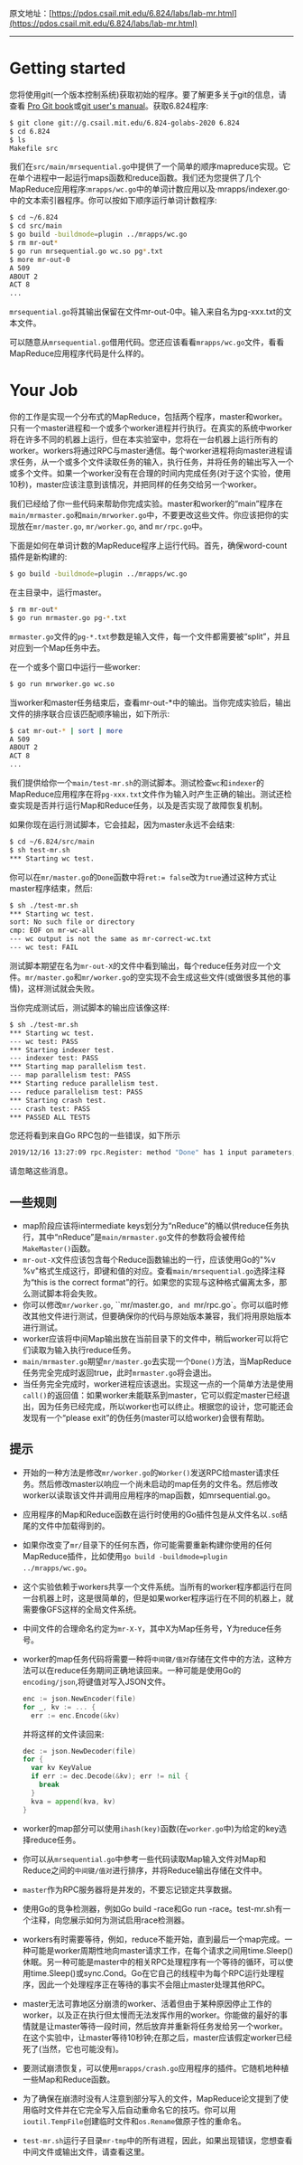 原文地址：[https://pdos.csail.mit.edu/6.824/labs/lab-mr.html](https://pdos.csail.mit.edu/6.824/labs/lab-mr.html)

---

# Getting started

您将使用git(一个版本控制系统)获取初始的程序。要了解更多关于git的信息，请查看 [Pro Git book](https://git-scm.com/book/en/v2)或[git user's manual](http://www.kernel.org/pub/software/scm/git/docs/user-manual.html)。获取6.824程序:

```bash
$ git clone git://g.csail.mit.edu/6.824-golabs-2020 6.824
$ cd 6.824
$ ls
Makefile src
```

我们在`src/main/mrsequential.go`中提供了一个简单的顺序mapreduce实现。它在单个进程中一起运行maps函数和reduce函数。我们还为您提供了几个MapReduce应用程序:`mrapps/wc.go`中的单词计数应用以及·mrapps/indexer.go·中的文本索引器程序。你可以按如下顺序运行单词计数程序:

```bash
$ cd ~/6.824
$ cd src/main
$ go build -buildmode=plugin ../mrapps/wc.go
$ rm mr-out*
$ go run mrsequential.go wc.so pg*.txt
$ more mr-out-0
A 509
ABOUT 2
ACT 8
...
```

`mrsequential.go`将其输出保留在文件mr-out-0中。输入来自名为pg-xxx.txt的文本文件。

可以随意从`mrsequential.go`借用代码。您还应该看看`mrapps/wc.go`文件，看看MapReduce应用程序代码是什么样的。

# Your Job

你的工作是实现一个分布式的MapReduce，包括两个程序，master和worker。只有一个master进程和一个或多个worker进程并行执行。在真实的系统中worker将在许多不同的机器上运行，但在本实验室中，您将在一台机器上运行所有的worker。workers将通过RPC与master通信。每个worker进程将向master进程请求任务，从一个或多个文件读取任务的输入，执行任务，并将任务的输出写入一个或多个文件。如果一个worker没有在合理的时间内完成任务(对于这个实验，使用10秒)，master应该注意到该情况，并把同样的任务交给另一个worker。

我们已经给了你一些代码来帮助你完成实验。master和worker的“main”程序在`main/mrmaster.go`和`main/mrworker.go`中，不要更改这些文件。你应该把你的实现放在`mr/master.go`, `mr/worker.go`, and `mr/rpc.go`中。

下面是如何在单词计数的MapReduce程序上运行代码。首先，确保word-count插件是新构建的:

```bash
$ go build -buildmode=plugin ../mrapps/wc.go
```

在主目录中，运行master。

```bash
$ rm mr-out*
$ go run mrmaster.go pg-*.txt
```

`mrmaster.go`文件的`pg-*.txt`参数是输入文件，每一个文件都需要被“split”，并且对应到一个Map任务中去。

在一个或多个窗口中运行一些worker:

```bash
$ go run mrworker.go wc.so
```

当worker和master任务结束后，查看mr-out-*中的输出。当你完成实验后，输出文件的排序联合应该匹配顺序输出，如下所示:

```bash
$ cat mr-out-* | sort | more
A 509
ABOUT 2
ACT 8
...
```

我们提供给你一个`main/test-mr.sh`的测试脚本。测试检查`wc`和`indexer`的MapReduce应用程序在将`pg-xxx.txt`文件作为输入时产生正确的输出。测试还检查实现是否并行运行Map和Reduce任务，以及是否实现了故障恢复机制。

如果你现在运行测试脚本，它会挂起，因为master永远不会结束:

```bash
$ cd ~/6.824/src/main
$ sh test-mr.sh
*** Starting wc test.
```

你可以在`mr/master.go`的`Done`函数中将`ret:= false`改为`true`通过这种方式让master程序结束，然后:

```bash
$ sh ./test-mr.sh
*** Starting wc test.
sort: No such file or directory
cmp: EOF on mr-wc-all
--- wc output is not the same as mr-correct-wc.txt
--- wc test: FAIL
```

测试脚本期望在名为`mr-out-X`的文件中看到输出，每个reduce任务对应一个文件。`mr/master.go`和`mr/worker.go`的空实现不会生成这些文件(或做很多其他的事情)，这样测试就会失败。

当你完成测试后，测试脚本的输出应该像这样:

```bash
$ sh ./test-mr.sh
*** Starting wc test.
--- wc test: PASS
*** Starting indexer test.
--- indexer test: PASS
*** Starting map parallelism test.
--- map parallelism test: PASS
*** Starting reduce parallelism test.
--- reduce parallelism test: PASS
*** Starting crash test.
--- crash test: PASS
*** PASSED ALL TESTS
```

您还将看到来自Go RPC包的一些错误，如下所示

```bash
2019/12/16 13:27:09 rpc.Register: method "Done" has 1 input parameters; needs exactly three
```

请忽略这些消息。

## 一些规则

- map阶段应该将intermediate keys划分为“nReduce”的桶以供reduce任务执行，其中“nReduce”是`main/mrmaster.go`文件的参数将会被传给`MakeMaster()`函数。
- `mr-out-X`文件应该包含每个Reduce函数输出的一行，应该使用Go的"%v %v"格式生成这行，即键和值的对应。查看`main/mrsequential.go`选择注释为“this is the correct format”的行。如果您的实现与这种格式偏离太多，那么测试脚本将会失败。
- 你可以修改`mr/worker.go`, ``mr/master.go`, and `mr/rpc.go`。你可以临时修改其他文件进行测试，但要确保你的代码与原始版本兼容，我们将用原始版本进行测试。
- worker应该将中间Map输出放在当前目录下的文件中，稍后worker可以将它们读取为输入执行reduce任务。
- `main/mrmaster.go`期望`mr/master.go`去实现一个`Done()`方法，当MapReduce任务完全完成时返回true，此时`mrmaster.go`将会退出。
- 当任务完全完成时，worker进程应该退出。实现这一点的一个简单方法是使用`call()`的返回值：如果worker未能联系到master，它可以假定master已经退出，因为任务已经完成，所以worker也可以终止。根据您的设计，您可能还会发现有一个“please exit”的伪任务(master可以给worker)会很有帮助。

## 提示

- 开始的一种方法是修改`mr/worker.go`的`Worker()`发送RPC给master请求任务。然后修改master以响应一个尚未启动的map任务的文件名。然后修改worker以读取该文件并调用应用程序的map函数，如mrsequential.go。

- 应用程序的Map和Reduce函数在运行时使用的Go插件包是从文件名以`.so`结尾的文件中加载得到的。

- 如果你改变了`mr/`目录下的任何东西，你可能需要重新构建你使用的任何MapReduce插件，比如使用`go build -buildmode=plugin ../mrapps/wc.go`。

- 这个实验依赖于workers共享一个文件系统。当所有的worker程序都运行在同一台机器上时，这是很简单的，但是如果worker程序运行在不同的机器上，就需要像GFS这样的全局文件系统。

- 中间文件的合理命名约定为`mr-X-Y`，其中X为Map任务号，Y为reduce任务号。

- worker的map任务代码将需要一种将`中间键/值对`存储在文件中的方法，这种方法可以在reduce任务期间正确地读回来。一种可能是使用Go的`encoding/json`,将键值对写入JSON文件。

  ```go
  enc := json.NewEncoder(file)
  for _, kv := ... {
    err := enc.Encode(&kv)
  ```

  并将这样的文件读回来:

  ```go
  dec := json.NewDecoder(file)
  for {
    var kv KeyValue
    if err := dec.Decode(&kv); err != nil {
      break
    }
    kva = append(kva, kv)
  }
  ```

- worker的map部分可以使用`ihash(key)`函数(在`worker.go`中)为给定的key选择reduce任务。

- 你可以从`mrsequential.go`中参考一些代码读取Map输入文件对Map和Reduce之间的`中间键/值对`进行排序，并将Reduce输出存储在文件中。

- `master`作为RPC服务器将是并发的，不要忘记锁定共享数据。

- 使用Go的竞争检测器，例如Go build -race和Go run -race。test-mr.sh有一个注释，向您展示如何为测试启用race检测器。

- workers有时需要等待，例如，reduce不能开始，直到最后一个map完成。一种可能是worker周期性地向master请求工作，在每个请求之间用time.Sleep()休眠。另一种可能是master中的相关RPC处理程序有一个等待的循环，可以使用time.Sleep()或sync.Cond。Go在它自己的线程中为每个RPC运行处理程序，因此一个处理程序正在等待的事实不会阻止master处理其他RPC。

- master无法可靠地区分崩溃的worker、活着但由于某种原因停止工作的worker，以及正在执行但太慢而无法发挥作用的worker。你能做的最好的事情就是让master等待一段时间，然后放弃并重新将任务发给另一个worker。在这个实验中，让master等待10秒钟;在那之后，master应该假定worker已经死了(当然，它也可能没有)。

- 要测试崩溃恢复，可以使用`mrapps/crash.go`应用程序的插件。它随机地种植一些Map和Reduce函数。

- 为了确保在崩溃时没有人注意到部分写入的文件，MapReduce论文提到了使用临时文件并在它完全写入后自动重命名它的技巧。你可以用`ioutil.TempFile`创建临时文件和`os.Rename`做原子性的重命名。

- `test-mr.sh`运行子目录`mr-tmp`中的所有进程，因此，如果出现错误，您想查看中间文件或输出文件，请查看这里。











